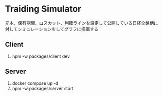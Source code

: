 # Traiding Simulator
元本、保有期間、ロスカット、利確ラインを設定して公開している日経全銘柄に対してシミュレーションをしてグラフに描画する

## Client
1. npm -w packages/client dev

## Server

1. docker compose up -d
2. npm -w packages/server start
